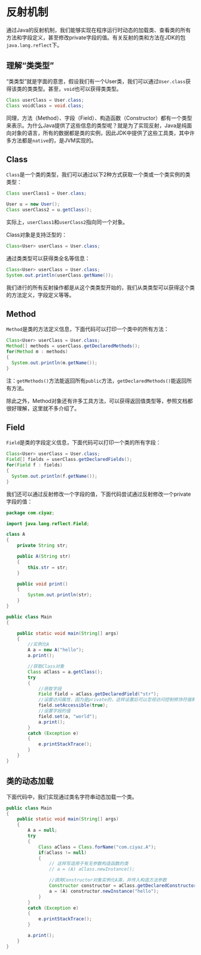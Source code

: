 # 反射机制

通过Java的反射机制，我们能够实现在程序运行时动态的加载类、查看类的所有方法和字段定义，甚至修改private字段的值。有关反射的类和方法在JDK的包`java.lang.reflect`下。

## 理解“类类型”

“类类型”就是字面的意思，假设我们有一个User类，我们可以通过`User.class`获得该类的类类型。甚至，`void`也可以获得类类型。

```java
Class userClass = User.class;
Class voidClass = void.class;
```

同理，方法（Method）、字段（Field）、构造函数（Constructor）都有一个类型来表示。为什么Java提供了这些信息的类型呢？就是为了实现反射，Java是纯面向对象的语言，所有的数据都是类的实例，因此JDK中提供了这些工具类，其中许多方法都是`native`的，是JVM实现的。

## Class

`Class`是一个类的类型，我们可以通过以下2种方式获取一个类或一个类实例的类类型：

```java
Class userClass1 = User.class;

User u = new User();
Class userClass2 = u.getClass();
```

实际上，`userClass1`和`userClass2`指向同一个对象。

Class对象是支持泛型的：

```java
Class<User> userClass = User.class;
```

通过类类型可以获得类全名等信息：

```java
Class<User> userClass = User.class;
System.out.println(userClass.getName());
```

我们进行的所有反射操作都是从这个类类型开始的，我们从类类型可以获得这个类的方法定义，字段定义等等。

## Method

`Method`是类的方法定义信息，下面代码可以打印一个类中的所有方法：

```java
Class<User> userClass = User.class;
Method[] methods = userClass.getDeclaredMethods();
for(Method m : methods)
{
  System.out.println(m.getName());
}
```

注：`getMethods()`方法能返回所有`public`方法，`getDeclaredMethods()`能返回所有方法。

除此之外，Method对象还有许多工具方法，可以获得返回值类型等，参照文档都很好理解，这里就不多介绍了。

## Field

`Field`是类的字段定义信息，下面代码可以打印一个类的所有字段：

```java
Class<User> userClass = User.class;
Field[] fields = userClass.getDeclaredFields();
for(Field f : fields)
{
  System.out.println(f.getName());
}
```

我们还可以通过反射修改一个字段的值，下面代码尝试通过反射修改一个private字段的值：

```java
package com.ciyaz;

import java.lang.reflect.Field;

class A
{
	private String str;

	public A(String str)
	{
		this.str = str;
	}

	public void print()
	{
		System.out.println(str);
	}
}

public class Main
{

	public static void main(String[] args)
	{
		//实例化A
		A a = new A("hello");
		a.print();

		//获取Class对象
		Class aClass = a.getClass();
		try
		{
			//获取字段
			Field field = aClass.getDeclaredField("str");
			//设置访问属性，因为是private的，这样设置后可以忽视访问控制修饰符强制修改
			field.setAccessible(true);
			//设置字段的值
			field.set(a, "world");
			a.print();
		}
		catch (Exception e)
		{
			e.printStackTrace();
		}
	}
}
```

## 类的动态加载

下面代码中，我们实现通过类名字符串动态加载一个类。

```java
public class Main
{
	public static void main(String[] args)
	{
		A a = null;
		try
		{
			Class aClass = Class.forName("com.ciyaz.A");
			if(aClass != null)
			{
				// 这样写适用于有无参数构造函数的类
				// a = (A) aClass.newInstance();

				//调用Constructor对象实例化A类，并传入构造方法参数
				Constructor constructor = aClass.getDeclaredConstructor(String.class);
				a = (A) constructor.newInstance("hello");
			}
		}
		catch (Exception e)
		{
			e.printStackTrace();
		}

		a.print();
	}
}
```
